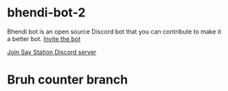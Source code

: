 # bhendi-bot-2

Bhendi bot is an open source Discord bot that you can contribute to make it a better bot.
[Invite the bot](https://discord.com/api/oauth2/authorize?client_id=722805208454922260&permissions=8&scope=bot)

[Join Say Station Discord server](https://discord.gg/uFeFGw)


# Bruh counter branch

